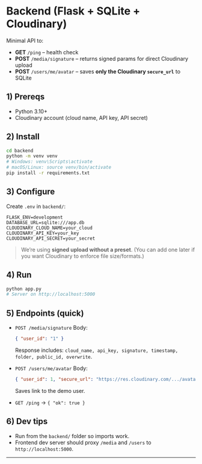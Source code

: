 
# Backend (Flask + SQLite + Cloudinary)

Minimal API to:

* **GET** `/ping` – health check
* **POST** `/media/signature` – returns signed params for direct Cloudinary upload
* **POST** `/users/me/avatar` – saves **only the Cloudinary `secure_url`** to SQLite

## 1) Prereqs

* Python 3.10+
* Cloudinary account (cloud name, API key, API secret)

## 2) Install

```bash
cd backend
python -m venv venv
# Windows: venv\Scripts\activate
# macOS/Linux: source venv/bin/activate
pip install -r requirements.txt
```

## 3) Configure

Create `.env` in `backend/`:

```
FLASK_ENV=development
DATABASE_URL=sqlite:///app.db
CLOUDINARY_CLOUD_NAME=your_cloud
CLOUDINARY_API_KEY=your_key
CLOUDINARY_API_SECRET=your_secret
```

> We’re using **signed upload without a preset**. (You can add one later if you want Cloudinary to enforce file size/formats.)

## 4) Run

```bash
python app.py
# Server on http://localhost:5000
```

## 5) Endpoints (quick)

* `POST /media/signature`
  Body:

  ```json
  { "user_id": "1" }
  ```

  Response includes: `cloud_name, api_key, signature, timestamp, folder, public_id, overwrite`.

* `POST /users/me/avatar`
  Body:

  ```json
  { "user_id": 1, "secure_url": "https://res.cloudinary.com/.../avatar.jpg" }
  ```

  Saves link to the demo user.

* `GET /ping` → `{ "ok": true }`

## 6) Dev tips

* Run from the `backend/` folder so imports work.
* Frontend dev server should proxy `/media` and `/users` to `http://localhost:5000`.

---
